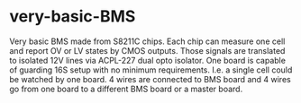 # very-basic-BMS
Very basic BMS made from S8211C chips. Each chip can measure one cell and report OV or LV states by CMOS outputs.
Those signals are translated to isolated 12V lines via ACPL-227 dual opto isolator. 
One board is capable of guarding 16S setup with no minimum requirements. I.e. a single cell could be watched by one board.
4 wires are connected to BMS board and 4 wires go from one board to a different BMS board or a master board.
